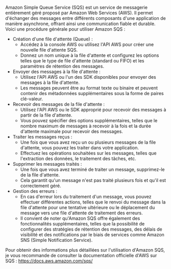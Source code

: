 Amazon Simple Queue Service (SQS) est un service de messagerie entièrement géré proposé par Amazon Web Services (AWS). 
Il permet d'échanger des messages entre différents composants d'une application de manière asynchrone, offrant ainsi une communication fiable et durable.
Voici une procédure générale pour utiliser Amazon SQS :

- Création d'une file d'attente (Queue) :
  - Accédez à la console AWS ou utilisez l'API AWS pour créer une nouvelle file d'attente SQS.
  - Donnez un nom unique à la file d'attente et configurez les options telles que le type de file d'attente (standard ou FIFO) et les paramètres de rétention des messages.
- Envoyer des messages à la file d'attente :
  - Utilisez l'API AWS ou l'un des SDK disponibles pour envoyer des messages à la file d'attente.
  - Les messages peuvent être au format texte ou binaire et peuvent contenir des métadonnées supplémentaires sous la forme de paires clé-valeur.
- Recevoir des messages de la file d'attente :
  - Utilisez l'API AWS ou le SDK approprié pour recevoir des messages à partir de la file d'attente.
  - Vous pouvez spécifier des options supplémentaires, telles que le nombre maximum de messages à recevoir à la fois et la durée d'attente maximale pour recevoir des messages.
- Traiter les messages reçus :
  - Une fois que vous avez reçu un ou plusieurs messages de la file d'attente, vous pouvez les traiter dans votre application.
  - Effectuez les opérations souhaitées sur les messages, telles que l'extraction des données, le traitement des tâches, etc.
- Supprimer les messages traités :
  - Une fois que vous avez terminé de traiter un message, supprimez-le de la file d'attente.
  - Cela garantit qu'un message n'est pas traité plusieurs fois et qu'il est correctement géré.
- Gestion des erreurs :
  - En cas d'erreur lors du traitement d'un message, vous pouvez effectuer différentes actions,
    telles que le renvoi du message dans la file d'attente pour une tentative ultérieure ou le déplacement du message vers une file d'attente de traitement des erreurs.
  - Il convient de noter qu'Amazon SQS offre également des fonctionnalités supplémentaires, telles que la possibilité de configurer des stratégies de rétention des messages,
    des délais de visibilité et des notifications par le biais de services comme Amazon SNS (Simple Notification Service).

Pour obtenir des informations plus détaillées sur l'utilisation d'Amazon SQS, je vous recommande de consulter la documentation officielle d'AWS sur SQS : https://docs.aws.amazon.com/sqs/
